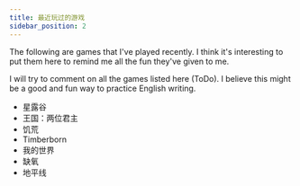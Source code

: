 ```yaml
---
title: 最近玩过的游戏
sidebar_position: 2
---
```


The following are games that I've played recently. I think it's interesting to put them here to remind me all the fun they've given to me.

I will try to comment on all the games listed here (ToDo). I believe this might be a good and fun way to practice English writing.

- 星露谷
- 王国：两位君主
- 饥荒
- Timberborn
- 我的世界
- 缺氧
- 地平线